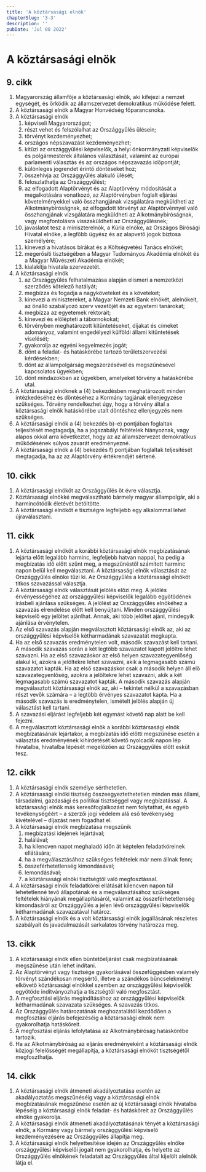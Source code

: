 ```yaml
---
title: 'A köztársasági elnök'
chapterSlug: '3-3'
description: ''
pubDate: 'Jul 08 2022'
---
```


# A köztársasági elnök

## 9. cikk
1. Magyarország államfője a köztársasági elnök, aki kifejezi a nemzet egységét, és őrködik az államszervezet demokratikus működése felett.
2. A köztársasági elnök a Magyar Honvédség főparancsnoka.
3. A köztársasági elnök
   1. képviseli Magyarországot;
   2. részt vehet és felszólalhat az Országgyűlés ülésein;
   3. törvényt kezdeményezhet;
   4. országos népszavazást kezdeményezhet;
   5. kitűzi az országgyűlési képviselők, a helyi önkormányzati képviselők és polgármesterek általános választását, valamint az európai parlamenti választás és az országos népszavazás időpontját;
   6. különleges jogrendet érintő döntéseket hoz;
   7. összehívja az Országgyűlés alakuló ülését;
   8. feloszlathatja az Országgyűlést;
   9. az elfogadott Alaptörvényt és az Alaptörvény módosítását a megalkotására vonatkozó, az Alaptörvényben foglalt eljárási követelményekkel való összhangjának vizsgálatára megküldheti az Alkotmánybíróságnak, az elfogadott törvényt az Alaptörvénnyel való összhangjának vizsgálatára megküldheti az Alkotmánybíróságnak, vagy megfontolásra visszaküldheti az Országgyűlésnek;
   10. javaslatot tesz a miniszterelnök, a Kúria elnöke, az Országos Bírósági Hivatal elnöke, a legfőbb ügyész és az alapvető jogok biztosa személyére;
   11. kinevezi a hivatásos bírákat és a Költségvetési Tanács elnökét;
   12. megerősíti tisztségében a Magyar Tudományos Akadémia elnökét és a Magyar Művészeti Akadémia elnökét;
   13. kialakítja hivatala szervezetét.
4. A köztársasági elnök
   1. az Országgyűlés felhatalmazása alapján elismeri a nemzetközi szerződés kötelező hatályát;
   2. megbízza és fogadja a nagyköveteket és a követeket;
   3. kinevezi a minisztereket, a Magyar Nemzeti Bank elnökét, alelnökeit, az önálló szabályozó szerv vezetőjét és az egyetemi tanárokat;
   4. megbízza az egyetemek rektorait;
   5. kinevezi és előlépteti a tábornokokat;
   6. törvényben meghatározott kitüntetéseket, díjakat és címeket adományoz, valamint engedélyezi külföldi állami kitüntetések viselését;
   7. gyakorolja az egyéni kegyelmezés jogát;
   8. dönt a feladat- és hatáskörébe tartozó területszervezési kérdésekben;
   9. dönt az állampolgárság megszerzésével és megszűnésével kapcsolatos ügyekben;
   10. dönt mindazokban az ügyekben, amelyeket törvény a hatáskörébe utal.
5. A köztársasági elnöknek a (4) bekezdésben meghatározott minden intézkedéséhez és döntéséhez a Kormány tagjának ellenjegyzése szükséges. Törvény rendelkezhet úgy, hogy a törvény által a köztársasági elnök hatáskörébe utalt döntéshez ellenjegyzés nem szükséges.
6. A köztársasági elnök a (4) bekezdés b)–e) pontjában foglaltak teljesítését megtagadja, ha a jogszabályi feltételek hiányoznak, vagy alapos okkal arra következtet, hogy az az államszervezet demokratikus működésének súlyos zavarát eredményezné.
7. A köztársasági elnök a (4) bekezdés f) pontjában foglaltak teljesítését megtagadja, ha az az Alaptörvény értékrendjét sértené.

## 10. cikk
 1. A köztársasági elnököt az Országgyűlés öt évre választja.
 2. Köztársasági elnökké megválasztható bármely magyar állampolgár, aki a harmincötödik életévét betöltötte.
 3. A köztársasági elnököt e tisztségre legfeljebb egy alkalommal lehet újraválasztani.

## 11. cikk
 1. A köztársasági elnököt a korábbi köztársasági elnök megbízatásának lejárta előtt legalább harminc, legfeljebb hatvan nappal, ha pedig a megbízatás idő előtt szűnt meg, a megszűnéstől számított harminc napon belül kell megválasztani. A köztársasági elnök választását az Országgyűlés elnöke tűzi ki. Az Országgyűlés a köztársasági elnököt titkos szavazással választja.
 2. A köztársasági elnök választását jelölés előzi meg. A jelölés érvényességéhez az országgyűlési képviselők legalább egyötödének írásbeli ajánlása szükséges. A jelölést az Országgyűlés elnökéhez a szavazás elrendelése előtt kell benyújtani. Minden országgyűlési képviselő egy jelöltet ajánlhat. Annak, aki több jelöltet ajánl, mindegyik ajánlása érvénytelen.
 3. Az első szavazás alapján megválasztott köztársasági elnök az, aki az országgyűlési képviselők kétharmadának szavazatát megkapta.
 4. Ha az első szavazás eredménytelen volt, második szavazást kell tartani. A második szavazás során a két legtöbb szavazatot kapott jelöltre lehet szavazni. Ha az első szavazáskor az első helyen szavazategyenlőség alakul ki, azokra a jelöltekre lehet szavazni, akik a legmagasabb számú szavazatot kapták. Ha az első szavazáskor csak a második helyen áll elő szavazategyenlőség, azokra a jelöltekre lehet szavazni, akik a két legmagasabb számú szavazatot kapták. A második szavazás alapján megválasztott köztársasági elnök az, aki – tekintet nélkül a szavazásban részt vevők számára – a legtöbb érvényes szavazatot kapta. Ha a második szavazás is eredménytelen, ismételt jelölés alapján új választást kell tartani.
 5. A szavazási eljárást legfeljebb két egymást követő nap alatt be kell fejezni.
 6. A megválasztott köztársasági elnök a korábbi köztársasági elnök megbízatásának lejártakor, a megbízatás idő előtti megszűnése esetén a választás eredményének kihirdetését követő nyolcadik napon lép hivatalba, hivatalba lépését megelőzően az Országgyűlés előtt esküt tesz.

## 12. cikk
1. A köztársasági elnök személye sérthetetlen.
2. A köztársasági elnöki tisztség összeegyeztethetetlen minden más állami, társadalmi, gazdasági és politikai tisztséggel vagy megbízatással. A köztársasági elnök más keresőfoglalkozást nem folytathat, és egyéb tevékenységéért – a szerzői jogi védelem alá eső tevékenység kivételével – díjazást nem fogadhat el.
3. A köztársasági elnök megbízatása megszűnik
   1. megbízatási idejének lejártával;
   2. halálával;
   3. ha kilencven napot meghaladó időn át képtelen feladatköreinek ellátására;
   4. ha a megválasztásához szükséges feltételek már nem állnak fenn;
   5. összeférhetetlenség kimondásával;
   6. lemondásával;
   7. a köztársasági elnöki tisztségtől való megfosztással.
4. A köztársasági elnök feladatkörei ellátását kilencven napon túl lehetetlenné tevő állapotának és a megválasztásához szükséges feltételek hiányának megállapításáról, valamint az összeférhetetlenség kimondásáról az Országgyűlés a jelen lévő országgyűlési képviselők kétharmadának szavazatával határoz.
5. A köztársasági elnök és a volt köztársasági elnök jogállásának részletes szabályait és javadalmazását sarkalatos törvény határozza meg.

## 13. cikk
 1. A köztársasági elnök ellen büntetőeljárást csak megbízatásának megszűnése után lehet indítani.
 2. Az Alaptörvényt vagy tisztsége gyakorlásával összefüggésben valamely törvényt szándékosan megsértő, illetve a szándékos bűncselekményt elkövető köztársasági elnökkel szemben az országgyűlési képviselők egyötöde indítványozhatja a tisztségtől való megfosztást.
 3. A megfosztási eljárás megindításához az országgyűlési képviselők kétharmadának szavazata szükséges. A szavazás titkos.
 4. Az Országgyűlés határozatának meghozatalától kezdődően a megfosztási eljárás befejezéséig a köztársasági elnök nem gyakorolhatja hatásköreit.
 5. A megfosztási eljárás lefolytatása az Alkotmánybíróság hatáskörébe tartozik.
 6. Ha az Alkotmánybíróság az eljárás eredményeként a köztársasági elnök közjogi felelősségét megállapítja, a köztársasági elnököt tisztségétől megfoszthatja.

## 14. cikk
 1. A köztársasági elnök átmeneti akadályoztatása esetén az akadályoztatás megszűnéséig vagy a köztársasági elnök megbízatásának megszűnése esetén az új köztársasági elnök hivatalba lépéséig a köztársasági elnök feladat- és hatásköreit az Országgyűlés elnöke gyakorolja.
 2. A köztársasági elnök átmeneti akadályoztatásának tényét a köztársasági elnök, a Kormány vagy bármely országgyűlési képviselő kezdeményezésére az Országgyűlés állapítja meg.
 3. A köztársasági elnök helyettesítése idején az Országgyűlés elnöke országgyűlési képviselői jogait nem gyakorolhatja, és helyette az Országgyűlés elnökének feladatait az Országgyűlés által kijelölt alelnök látja el.
